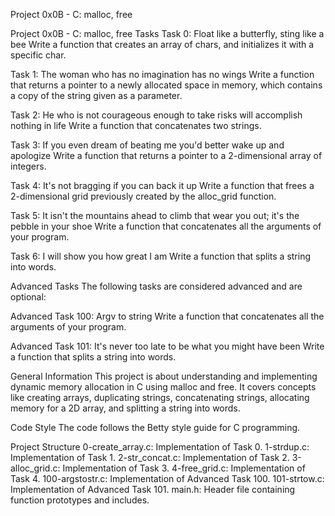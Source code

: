 Project 0x0B - C: malloc, free


Project 0x0B - C: malloc, free
Tasks
Task 0: Float like a butterfly, sting like a bee
Write a function that creates an array of chars, and initializes it with a specific char.

Task 1: The woman who has no imagination has no wings
Write a function that returns a pointer to a newly allocated space in memory, which contains a copy of the string given as a parameter.

Task 2: He who is not courageous enough to take risks will accomplish nothing in life
Write a function that concatenates two strings.

Task 3: If you even dream of beating me you'd better wake up and apologize
Write a function that returns a pointer to a 2-dimensional array of integers.

Task 4: It's not bragging if you can back it up
Write a function that frees a 2-dimensional grid previously created by the alloc_grid function.

Task 5: It isn't the mountains ahead to climb that wear you out; it's the pebble in your shoe
Write a function that concatenates all the arguments of your program.

Task 6: I will show you how great I am
Write a function that splits a string into words.

Advanced Tasks
The following tasks are considered advanced and are optional:

Advanced Task 100: Argv to string
Write a function that concatenates all the arguments of your program.

Advanced Task 101: It's never too late to be what you might have been
Write a function that splits a string into words.


General Information
This project is about understanding and implementing dynamic memory allocation in C using malloc and free. It covers concepts like creating arrays, duplicating strings, concatenating strings, allocating memory for a 2D array, and splitting a string into words.


Code Style
The code follows the Betty style guide for C programming.


Project Structure
0-create_array.c: Implementation of Task 0.
1-strdup.c: Implementation of Task 1.
2-str_concat.c: Implementation of Task 2.
3-alloc_grid.c: Implementation of Task 3.
4-free_grid.c: Implementation of Task 4.
100-argstostr.c: Implementation of Advanced Task 100.
101-strtow.c: Implementation of Advanced Task 101.
main.h: Header file containing function prototypes and includes.

